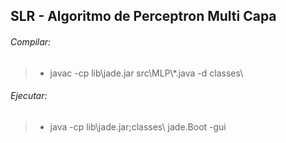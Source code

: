 ## SLR - Algoritmo de Perceptron Multi Capa

###### Compilar:
>- javac -cp lib\jade.jar src\MLP\\*.java -d classes\

###### Ejecutar:
>- java -cp lib\jade.jar;classes\ jade.Boot -gui
